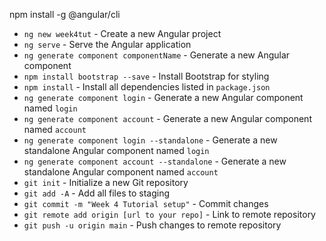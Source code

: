 npm install -g @angular/cli
- `ng new week4tut` - Create a new Angular project
- `ng serve` - Serve the Angular application
- `ng generate component componentName` - Generate a new Angular component
- `npm install bootstrap --save` - Install Bootstrap for styling
- `npm install` - Install all dependencies listed in `package.json`
- `ng generate component login` - Generate a new Angular component named `login`
- `ng generate component account` - Generate a new Angular component named `account`
- `ng generate component login --standalone` - Generate a new standalone Angular component named `login`
- `ng generate component account --standalone` - Generate a new standalone Angular component named `account`
- `git init` - Initialize a new Git repository
- `git add -A` - Add all files to staging
- `git commit -m "Week 4 Tutorial setup"` - Commit changes
- `git remote add origin [url to your repo]` - Link to remote repository
- `git push -u origin main` - Push changes to remote repository